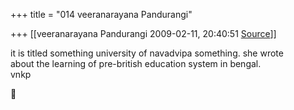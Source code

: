+++
title = "014 veeranarayana Pandurangi"

+++
[[veeranarayana Pandurangi	2009-02-11, 20:40:51 [Source](https://groups.google.com/g/bvparishat/c/_Zif_mylGt8)]]



it is titled something university of navadvipa something. she wrote  
about the learning of pre-british education system in bengal.  
vnkp  




